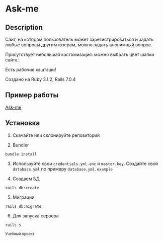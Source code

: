 # Ask-me

## Description
Сайт, на котором пользователь может зарегистрироваться и задать любые вопросы другим юзерам, можно задать анонимный вопрос.

Присутствует небольшая кастомизация: можно выбрать цвет шапки сайта.

Есть рабочие хэштэши!

Создано на Ruby 3.1.2, Rails 7.0.4

## Пример работы
[Ask-me](http://ask-me.borissoff.ru/)

## Установка
1. Скачайте или склонируйте репозиторий 

2. Bundler
```
bundle install
```
3. Используйте свои `credentials.yml.enc` и `master.key`. Создайте свой `database.yml` по примеру `database.yml.example`

4. Создаем БД
```
rails db:create
```
5. Миграции
```
rails db:migrate
```

6. Для запуска сервера
```
rails s
```

<sub>Учебный проект</sub>
